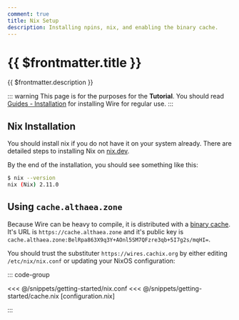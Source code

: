 ```yaml
---
comment: true
title: Nix Setup
description: Installing npins, nix, and enabling the binary cache.
---
```


# {{ $frontmatter.title }}

{{ $frontmatter.description }}

::: warning
This page is for the purposes for the **Tutorial**.
You should read [Guides - Installation](/guides/installation.html) for installing Wire for
regular use.
:::

## Nix Installation

You should install nix if you do not have it on your system already.
There are detailed steps to installing Nix on [nix.dev](https://nix.dev/install-nix).

By the end of the installation, you should see something like this:

```sh
$ nix --version
nix (Nix) 2.11.0
```

## Using `cache.althaea.zone`

Because Wire can be heavy to compile, it is distributed with a [binary
cache](https://wiki.nixos.org/wiki/Binary_Cache). It's URL is
`https://cache.althaea.zone` and it's public key is
`cache.althaea.zone:BelRpa863X9q3Y+AOnl5SM7QFzre3qb+5I7g2s/mqHI=`.

You should trust the substituter `https://wires.cachix.org` by
either editing `/etc/nix/nix.conf` or updating your NixOS configuration:

::: code-group

<<< @/snippets/getting-started/nix.conf
<<< @/snippets/getting-started/cache.nix [configuration.nix]

:::

